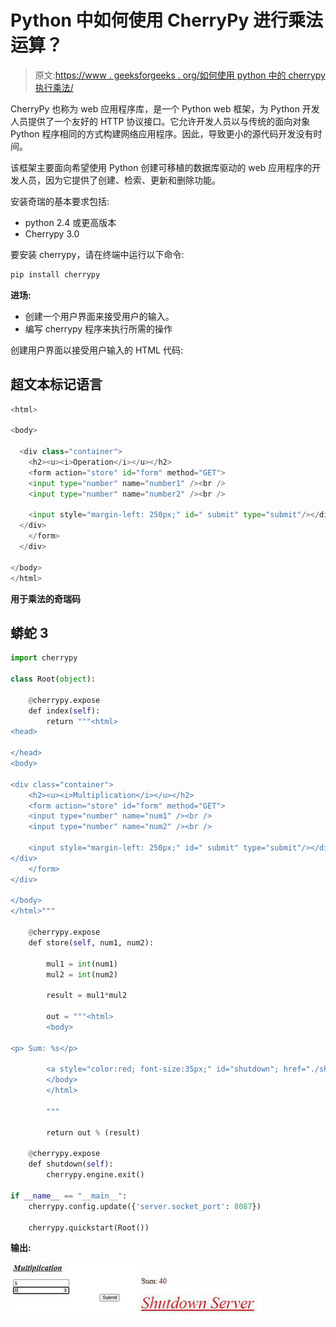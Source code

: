 # Python 中如何使用 CherryPy 进行乘法运算？

> 原文:[https://www . geeksforgeeks . org/如何使用 python 中的 cherrypy 执行乘法/](https://www.geeksforgeeks.org/how-to-perform-multiplication-using-cherrypy-in-python/)

CherryPy 也称为 web 应用程序库，是一个 Python web 框架，为 Python 开发人员提供了一个友好的 HTTP 协议接口。它允许开发人员以与传统的面向对象 Python 程序相同的方式构建网络应用程序。因此，导致更小的源代码开发没有时间。

该框架主要面向希望使用 Python 创建可移植的数据库驱动的 web 应用程序的开发人员，因为它提供了创建、检索、更新和删除功能。

安装奇瑞的基本要求包括:

*   python 2.4 或更高版本
*   Cherrypy 3.0

要安装 cherrypy，请在终端中运行以下命令:

```py
pip install cherrypy
```

**进场:**

*   创建一个用户界面来接受用户的输入。
*   编写 cherrypy 程序来执行所需的操作

创建用户界面以接受用户输入的 HTML 代码:

## 超文本标记语言

```py
<html>

<body> 

  <div class="container">   
    <h2><u><i>Operation</i></u></h2> 
    <form action="store" id="form" method="GET"> 
    <input type="number" name="number1" /><br /> 
    <input type="number" name="number2" /><br /> 

    <input style="margin-left: 250px;" id=" submit" type="submit"/></div> 
  </div>     
    </form> 
  </div> 

</body> 
</html>
```

**用于乘法的奇瑞码**

## 蟒蛇 3

```py
import cherrypy

class Root(object):

    @cherrypy.expose
    def index(self):
        return """<html> 
<head> 

</head> 
<body> 

<div class="container"> 
    <h2><u><i>Multiplication</i></u></h2> 
    <form action="store" id="form" method="GET"> 
    <input type="number" name="num1" /><br /> 
    <input type="number" name="num2" /><br /> 

    <input style="margin-left: 250px;" id=" submit" type="submit"/></div> 
</div>
    </form> 
</div> 

</body> 
</html>"""

    @cherrypy.expose
    def store(self, num1, num2):

        mul1 = int(num1)
        mul2 = int(num2)

        result = mul1*mul2

        out = """<html> 
        <body> 

<p> Sum: %s</p>

        <a style="color:red; font-size:35px;" id="shutdown"; href="./shutdown"><i>Shutdown Server</i></a> 
        </body> 
        </html> 

        """

        return out % (result)

    @cherrypy.expose
    def shutdown(self):
        cherrypy.engine.exit()

if __name__ == "__main__":
    cherrypy.config.update({'server.socket_port': 8087})

    cherrypy.quickstart(Root())
```

**输出:**

![](img/d0bba618fcad84931edacd964003b4d9.png) ![](img/1445409f2dc3dd303220c94c63972616.png)